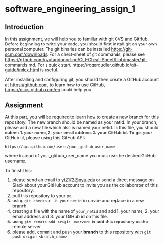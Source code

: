 # software_engineering_assign_1

## Introduction
In this assignment, we will help you to familiar with git CVS and GitHub. Before beginning to write your code, you should first install git on your own personal computer. The git binaries can be installed https://git-scm.com/downloads. For a cheat-sheet of git commands, please see https://github.com/nyutandononline/CLI-Cheat-Sheet/blob/master/git-commands.md. For a quick start, https://rogerdudler.github.io/git-guide/index.html is useful.

After installing and configuring git, you should then create a GitHub account at https://github.com, to learn how to use GitHub, https://docs.github.com/en could help you.

## Assignment
At this part, you will be required to learn how to create a new branch for this repository. The new branch should be named as your netid. In your branch, please add a new file which also is named your netid. In this file, you should submit 1. your name, 2. your email address 3. your GitHub id.
To get your GitHub id, please using this GitHub API:
```
https://api.github.com/users/your_github_user_name
```
where instead of your_github_user_name you must use the desired GitHub username.

To finish this: 
1) please send an email to yt2172@nyu.edu or send a direct message on Slack about your GitHub account to invite you as the collaborator of this repository.
2) pull this repository to your pc.
3) using `git checkout -b your_netid` to create and replace to a new branch.
4) creating a file with the name of `your_netid` and add 1. your name, 2. your email address and 3. your GitHub id on this file.
5) using `git remote add origin <server>` to add this repository as the remote server
6) please add, commit and push your **branch** to this repository with `git push origin <branch_name>`

